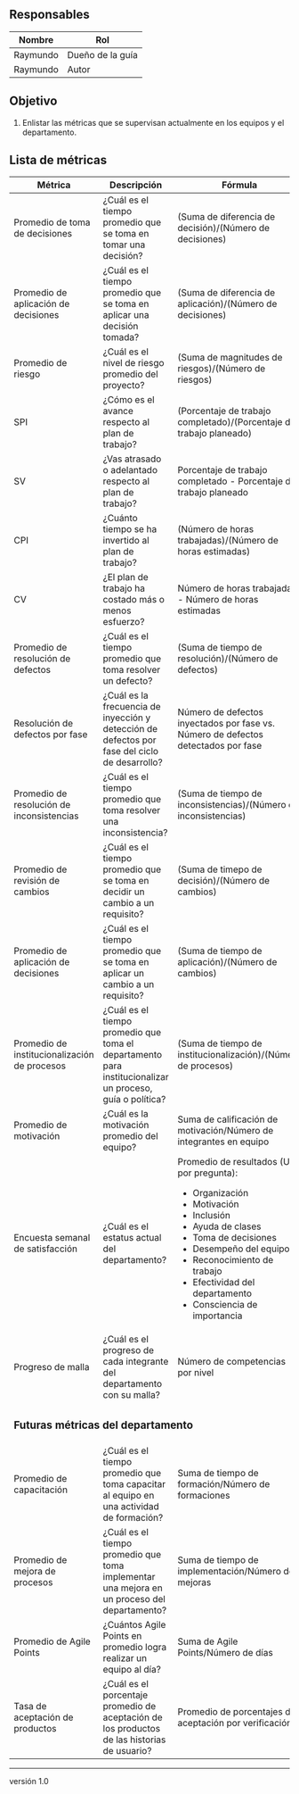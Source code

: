 ## Responsables
Nombre     | Rol
-----------|------------------
Raymundo   | Dueño de la guía
Raymundo   | Autor

## Objetivo
1. Enlistar las métricas que se supervisan actualmente en los equipos y el departamento.

## Lista de métricas
<table>
  <thead>
    <tr>
      <th>Métrica</th>
      <th>Descripción</th>
      <th>Fórmula</th>
      <th>Ubicación</th>
    </tr>
  </thead>
  <tbody>
    <tr>
      <td>Promedio de toma de decisiones</td>
      <td>¿Cuál es el tiempo promedio que se toma en tomar una decisión?</td>
      <td>(Suma de diferencia de decisión)/(Número de decisiones)</td>
      <td>Backlog de Decisiones</td>
    </tr>
    <tr>
      <td>Promedio de aplicación de decisiones</td>
      <td>¿Cuál es el tiempo promedio que se toma en aplicar una decisión tomada?</td>
      <td>(Suma de diferencia de aplicación)/(Número de decisiones)</td>
      <td>Backlog de Decisiones</td>
    </tr>
    <tr>
      <td>Promedio de riesgo</td>
      <td>¿Cuál es el nivel de riesgo promedio del proyecto?</td>
      <td>(Suma de magnitudes de riesgos)/(Número de riesgos)</td>
      <td>Matriz de Riesgos</td>
    </tr>
    <tr>
      <td>SPI</td>
      <td>¿Cómo es el avance respecto al plan de trabajo?</td>
      <td>(Porcentaje de trabajo completado)/(Porcentaje de trabajo planeado)</td>
      <td>Plan de Trabajo</td>
    </tr>
    <tr>
      <td>SV</td>
      <td>¿Vas atrasado o adelantado respecto al plan de trabajo?</td>
      <td>Porcentaje de trabajo completado - Porcentaje de trabajo planeado</td>
      <td>Plan de Trabajo</td>
    </tr>
    <tr>
      <td>CPI</td>
      <td>¿Cuánto tiempo se ha invertido al plan de trabajo?</td>
      <td>(Número de horas trabajadas)/(Número de horas estimadas)</td>
      <td>Plan de Trabajo</td>
    </tr>
    <tr>
      <td>CV</td>
      <td>¿El plan de trabajo ha costado más o menos esfuerzo?</td>
      <td>Número de horas trabajadas - Número de horas estimadas</td>
      <td>Plan de Trabajo</td>
    </tr>
    <tr>
      <td>Promedio de resolución de defectos</td>
      <td>¿Cuál es el tiempo promedio que toma resolver un defecto?</td>
      <td>(Suma de tiempo de resolución)/(Número de defectos)</td>
      <td>Backlog de Requisitos</td>
    </tr>
    <tr>
      <td>Resolución de defectos por fase</td>
      <td>¿Cuál es la frecuencia de inyección y detección de defectos por fase del ciclo de desarrollo?</td>
      <td>Número de defectos inyectados por fase vs. Número de defectos detectados por fase</td>
      <td>Backlog de Requisitos</td>
    </tr>
    <tr>
      <td>Promedio de resolución de inconsistencias</td>
      <td>¿Cuál es el tiempo promedio que toma resolver una inconsistencia?</td>
      <td>(Suma de tiempo de inconsistencias)/(Número de inconsistencias)</td>
      <td>Backlog de Requisitos</td>
    </tr>
    <tr>
      <td>Promedio de revisión de cambios</td>
      <td>¿Cuál es el tiempo promedio que se toma en decidir un cambio a un requisito?</td>
      <td>(Suma de timepo de decisión)/(Número de cambios)</td>
      <td>Backlog de Requisitos</td>
    </tr>
    <tr>
      <td>Promedio de aplicación de decisiones</td>
      <td>¿Cuál es el tiempo promedio que se toma en aplicar un cambio a un requisito?</td>
      <td>(Suma de tiempo de aplicación)/(Número de cambios)</td>
      <td>Backlog de Requisitos</td>
    </tr>
    <tr>
      <td>Promedio de institucionalización de procesos</td>
      <td>¿Cuál es el tiempo promedio que toma el departamento para institucionalizar un proceso, guía o política?</td>
      <td>(Suma de tiempo de institucionalización)/(Número de procesos)</td>
      <td>Backlog de Procesos</td>
    </tr>
    <tr>
      <td>Promedio de motivación</td>
      <td>¿Cuál es la motivación promedio del equipo?</td>
      <td>Suma de calificación de motivación/Número de integrantes en equipo</td>
      <td>Historial del Cuestionario de Salud</td>
    </tr>
    <tr>
      <td>Encuesta semanal de satisfacción</td>
      <td>¿Cuál es el estatus actual del departamento?</td>
      <td>Promedio de resultados (Uno por pregunta):
          <ul>
            <li>Organización</li>
            <li>Motivación</li>
            <li>Inclusión</li>
            <li>Ayuda de clases</li>
            <li>Toma de decisiones</li>
            <li>Desempeño del equipo</li>
            <li>Reconocimiento de trabajo</li>
            <li>Efectividad del departamento</li>
            <li>Consciencia de importancia</li>
          </ul>
      </td>
      <td>Historial de Encuesta de satisfacción</td>
    </tr>
    <tr>
      <td>Progreso de malla</td>
      <td>¿Cuál es el progreso de cada integrante del departamento con su malla?</td>
      <td>Número de competencias por nivel</td>
      <td>Backlog de Malla</td>
    </tr>
    <tr>
      <td colspan="4"><h3>Futuras métricas del departamento</h3></td>
    </tr>
    <tr>
      <td>Promedio de capacitación</td>
      <td>¿Cuál es el tiempo promedio que toma capacitar al equipo en una actividad de formación?</td>
      <td>Suma de tiempo de formación/Número de formaciones</td>
      <td>Backlog de Formación</td>
    </tr>
    <tr>
      <td>Promedio de mejora de procesos</td>
      <td>¿Cuál es el tiempo promedio que toma implementar una mejora en un proceso del departamento?</td>
      <td>Suma de tiempo de implementación/Número de mejoras</td>
      <td>Backlog de Mejoras a Procesos</td>
    </tr>
    <tr>
      <td>Promedio de Agile Points</td>
      <td>¿Cuántos Agile Points en promedio logra realizar un equipo al día?</td>
      <td>Suma de Agile Points/Número de días</td>
      <td>Backlog de Requisitos</td>
    </tr>
    <tr>
      <td>Tasa de aceptación de productos</td>
      <td>¿Cuál es el porcentaje promedio de aceptación de los productos de las historias de usuario?</td>
      <td>Promedio de porcentajes de aceptación por verificación</td>
      <td>Backlog de Verificación</td>
    </tr>
  </tbody>
</table>

***
versión 1.0
